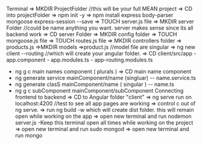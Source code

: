 Terminal 
=> MKDIR ProjectFolder //this will be your full MEAN project 
=> CD into projectFolder
=> npm init -y 
=> npm install express body-parser mongoose express-session --save 
=> TOUCH server.js file 
=> MKDIR server Folder //could be name anything you want. server makes sense since its all backend work 
=> CD server Folder 
    => MKDIR config folder 
        => TOUCH mongoose.js file
        => TOUCH routes.js file 
    => MKDIR controllers folder 
        => products.js
    =>MKDIR models 
        =>product.js //model file are singular 
=> ng new client --routing  //which will create your angular folder. 
=> CD client/src/app - app.component 
    - app.modules.ts
    - app-routing.modules.ts  
- ng g c main names component ( plurals )
=> CD main name component  
- ng generate service mainComponent/name (singluar) -- name.service.ts
- ng generate clasS mainComponent/name ( singular ) -- name.ts 
- ng g c subComponent  mainComponent/subComponent
Connecting frontend to backend
=> CD to Angular folder "client"
=> ng serve run on localhost:4200 //test to see all app pages are working
=> control c out of ng serve. 
=> run ng build -w  which will create dist folder. this will remain open while working on the app
=> open new terminal and run  nodemon server.js -Keep this terminal open all times while working on the project
=> open new terminal and run sudo mongod 
=> open new terminal and run mongo 